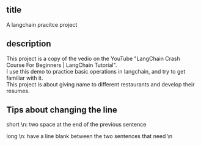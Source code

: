 ## title
A langchain pracitce project

## description
This project is a copy of the vedio on the YouTube "LangChain Crash Course For Beginners | LangChain Tutorial".  
I use this demo to practice basic operations in langchain, and try to get familiar with it.  
This project is about giving name to different restaurants and develop their resumes.




## Tips about changing the line
short \n: two space at the end of the previous sentence

long \n: have a line blank between the two sentences that need \n